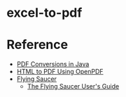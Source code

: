 # excel-to-pdf

# Reference
* [PDF Conversions in Java](https://www.baeldung.com/pdf-conversions-java)
* [HTML to PDF Using OpenPDF](https://www.baeldung.com/java-html-to-pdf)
* [Flying Saucer](https://github.com/flyingsaucerproject/flyingsaucer)
   * [The Flying Saucer User's Guide](https://flyingsaucerproject.github.io/flyingsaucer/r8/guide/users-guide-R8.html)
